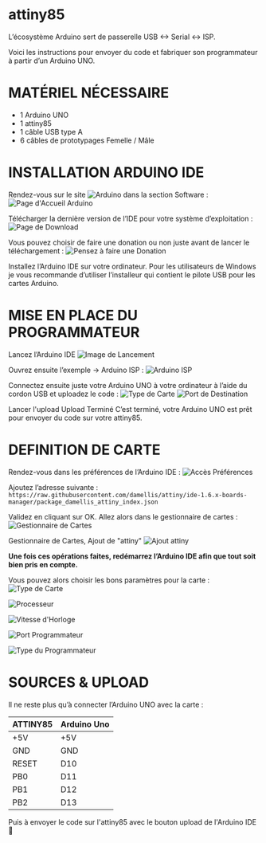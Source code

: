 # attiny85

L’écosystème Arduino sert de passerelle USB <-> Serial <-> ISP.

Voici les instructions pour envoyer du code et fabriquer son programmateur à partir d’un Arduino UNO.

# MATÉRIEL NÉCESSAIRE

* 1 Arduino UNO
* 1 attiny85
* 1 câble USB type A
* 6 câbles de prototypages Femelle / Mâle

# INSTALLATION ARDUINO IDE

Rendez-vous sur le site  ![Arduino](https://arduino.cc) dans la section Software :
![Page d'Accueil Arduino](https://i1.wp.com/anderson69s.com/wp-content/uploads/2017/08/TinyJewel85_site_arduino.png?w=521&h=285&crop&ssl=1)

Télécharger la dernière version de l’IDE pour votre système d’exploitation :
![Page de Download](https://i1.wp.com/anderson69s.com/wp-content/uploads/2017/08/TinyJewel85_arduino_download.png?w=521&h=285&crop&ssl=1)

Vous pouvez choisir de faire une donation ou non juste avant de lancer le téléchargement :
![Pensez à faire une Donation](https://i2.wp.com/anderson69s.com/wp-content/uploads/2017/08/TinyJewel85_arduino_donation.png?w=521&h=326&crop&ssl=1)

Installez l’Arduino IDE sur votre ordinateur. Pour les utilisateurs de Windows je vous recommande d’utiliser l’installeur qui contient le pilote USB pour les cartes Arduino.

# MISE EN PLACE DU PROGRAMMATEUR

Lancez l’Arduino IDE
![Image de Lancement](https://i1.wp.com/anderson69s.com/wp-content/uploads/2017/08/TinyJewel85_arduino_ide_lancement.png?w=521&h=386&crop&ssl=1)

Ouvrez ensuite l’exemple -> Arduino ISP :
![Arduino ISP](https://i2.wp.com/anderson69s.com/wp-content/uploads/2017/08/TinyJewel85_arduino_isp.png?w=277&h=270&crop&ssl=1)

Connectez ensuite juste votre Arduino UNO à votre ordinateur à l’aide du cordon USB et uploadez le code :
![Type de Carte](https://i1.wp.com/anderson69s.com/wp-content/uploads/2017/08/TinyJewel85_arduino_ide_type_carte.png?w=521&h=177&crop&ssl=1)
![Port de Destination](https://i2.wp.com/anderson69s.com/wp-content/uploads/2017/08/TinyJewel85_arduino_isp_port.png?w=521&h=136&crop&ssl=1)

Lancer l'upload Upload Terminé
C’est terminé, votre Arduino UNO est prêt pour envoyer du code sur votre attiny85.

# DEFINITION DE CARTE

Rendez-vous dans les préférences de l’Arduino IDE :
![Accès Préférences](https://i0.wp.com/anderson69s.com/wp-content/uploads/2017/08/TinyJewel85_arduino_preferences_mod.png?w=521&h=369&crop&ssl=1)

Ajoutez l’adresse suivante :
```https://raw.githubusercontent.com/damellis/attiny/ide-1.6.x-boards-manager/package_damellis_attiny_index.json```

Validez en cliquant sur OK. Allez alors dans le gestionnaire de cartes :
![Gestionnaire de Cartes](https://i1.wp.com/anderson69s.com/wp-content/uploads/2017/08/TinyJewel85_gestionnaire_cartes.png?w=338&h=102&crop&ssl=1)

Gestionnaire de Cartes, Ajout de "attiny"
![Ajout attiny](https://i2.wp.com/anderson69s.com/wp-content/uploads/2017/08/TinyJewel85_ajout_attiny.png?w=179&h=102&crop&ssl=1)

**Une fois ces opérations faites, redémarrez l’Arduino IDE afin que tout soit bien pris en compte.**

Vous pouvez alors choisir les bons paramètres pour la carte :
![Type de Carte](https://i2.wp.com/anderson69s.com/wp-content/uploads/2017/08/TinyJewel85_type_attiny.png?w=180&h=150&crop&ssl=1)

![Processeur](https://i0.wp.com/anderson69s.com/wp-content/uploads/2017/08/TinyJewel85_processeur_85.png?w=337&h=150&crop&ssl=1)

![Vitesse d'Horloge](https://i2.wp.com/anderson69s.com/wp-content/uploads/2017/08/TinyJewel85_crystal_8.png?w=521&h=217&crop&ssl=1)

![Port Programmateur](https://i1.wp.com/anderson69s.com/wp-content/uploads/2017/08/TinyJewel85_port_arduino.png?w=356&h=97&crop&ssl=1)

![Type du Programmateur](https://i2.wp.com/anderson69s.com/wp-content/uploads/2017/08/TinyJewel85_programmateur_arduino_as_isp.png?w=161&h=97&crop&ssl=1)

# SOURCES & UPLOAD

Il ne reste plus qu’à connecter l’Arduino UNO avec la carte  :

ATTINY85  | Arduino Uno
------------ | -------------
+5V  | +5V
GND | GND
RESET | D10
PB0 | D11
PB1 | D12
PB2 | D13

Puis à envoyer le code sur l'attiny85 avec le bouton upload de l'Arduino IDE 🙂


